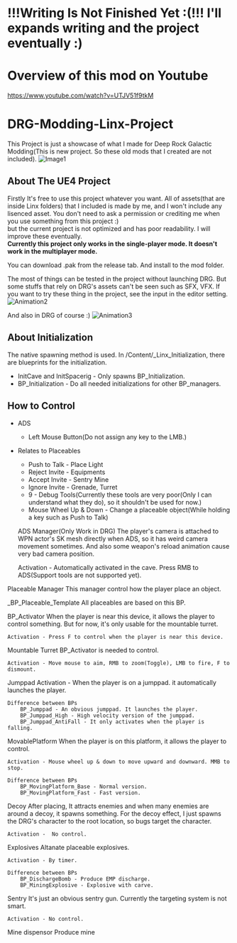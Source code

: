 # !!!Writing Is Not Finished Yet :(!!! I'll expands writing and the project eventually :)


# Overview of this mod on Youtube
https://www.youtube.com/watch?v=UTJV51f9tkM

# DRG-Modding-Linx-Project
This Project is just a showcase of what I made for Deep Rock Galactic Modding(This is new project. So these old mods that I created are not included). 
![Image1](https://user-images.githubusercontent.com/14234445/144624818-277b7bb6-5c99-45e3-b1cc-428b174679c4.png)

## About The UE4 Project
Firstly It's free to use this project whatever you want. All of assets(that are inside Linx folders) that I included is made by me, and I won't include any lisenced asset. You don't need to ask a permission or crediting me when you use something from this project :)  
but the current project is not optimized and has poor readability. I will improve these eventually.  
**Currently this project only works in the single-player mode. It doesn't work in the multiplayer mode.**  

You can download .pak from the release tab. And install to the mod folder.

The most of things can be tested in the project without launching DRG. But some stuffs that rely on DRG's assets can't be seen such as SFX, VFX. If you want to try these thing in the project, see the input in the editor setting.
![Animation2](https://user-images.githubusercontent.com/14234445/144623014-a6b03f50-1d22-45f2-8244-8cdef5ee5fff.gif)

And also in DRG of course :)
![Animation3](https://user-images.githubusercontent.com/14234445/144631303-8eeefe9c-a274-4d60-8277-6796b87a30ed.gif)


## About Initialization
The native spawning method is used. In /Content/_Linx_Initialization, there are blueprints for the initialization.  
  
- InitCave and InitSpacerig - Only spawns BP_Initialization.
- BP_Initialization - Do all needed initializations for other BP_managers.
	
## How to Control
- ADS   
	- Left Mouse Button(Do not assign any key to the LMB.)  
  
- Relates to Placeables  

	- Push to Talk - Place Light  
	- Reject Invite - Equipments  
	- Accept Invite - Sentry Mine  
	- Ignore Invite - Grenade, Turret  
	- 9 - Debug Tools(Currently these tools are very poor(Only I can understand what they do), so it shouldn't be used for now.)  
	- Mouse Wheel Up & Down - Change a placeable object(While holding a key such as Push to Talk)  
  
  ADS Manager(Only Work in DRG)
	The player's camera is attached to WPN actor's SK mesh directly when ADS, so it has weird camera movement sometimes. And also some weapon's reload animation cause very bad camera position.

	Activation - Automatically activated in the cave. Press RMB to ADS(Support tools are not supported yet). 

Placeable Manager
	This manager control how the player place an object.

_BP_Placeable_Template
	All placeables are based on this BP.

BP_Activator
	When the player is near this device, it allows the player to control something. But for now, it's only usable for the mountable turret.

	Activation - Press F to control when the player is near this device.

Mountable Turret
	BP_Activator is needed to control.

	Activation - Move mouse to aim, RMB to zoom(Toggle), LMB to fire, F to dismount.	

Jumppad
	Activation - When the player is on a jumppad. it automatically launches the player.

	Difference between BPs
		BP_Jumppad - An obvious jumppad. It launches the player.
		BP_Jumppad_High - High velocity version of the jumppad.
		BP_Jumppad_AntiFall - It only activates when the player is falling.

MovablePlatform
	When the player is on this platform, it allows the player to control. 

	Activation - Mouse wheel up & down to move upward and downward. MMB to stop.

	Difference between BPs
		BP_MovingPlatform_Base - Normal version.
		BP_MovingPlatform_Fast - Fast version.
Decoy
	After placing, It attracts enemies and when many enemies are around a decoy, it spawns something. For the decoy effect, I just spawns the DRG's character to the root location, so bugs target the character.

	Activation -  No control.

Explosives
	Altanate placeable explosives.

	Activation - By timer.

	Difference between BPs
		BP_DischargeBomb - Produce EMP discharge.
		BP_MiningExplosive - Explosive with carve.

Sentry
	It's just an obvious sentry gun. Currently the targeting system is not smart.

	Activation - No control.

Mine dispensor
	Produce mine 
